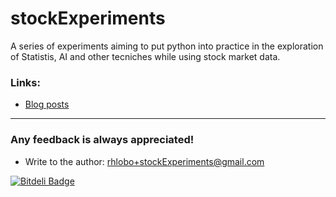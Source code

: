 stockExperiments
================
A series of experiments aiming to put python into practice in the exploration of Statistis, AI and other tecniches while using stock market data.


### Links:
- [Blog posts][1]

---------------------------------------
### Any feedback is always appreciated!
- Write to the author:  <rhlobo+stockExperiments@gmail.com>


[1]: http://how.i.drycode.it/search/label/stockExperiments

[![Bitdeli Badge](https://d2weczhvl823v0.cloudfront.net/rhlobo/stockexperiments/trend.png)](https://bitdeli.com/free "Bitdeli Badge")

